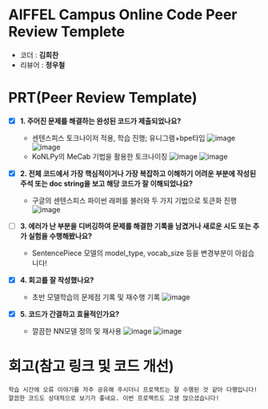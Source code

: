 # AIFFEL Campus Online Code Peer Review Templete
- 코더 : __김희찬__
- 리뷰어 : __정우철__


# PRT(Peer Review Template)
- [X]  **1. 주어진 문제를 해결하는 완성된 코드가 제출되었나요?**
    - 센텐스피스 토크나이저 적용, 학습 진행; 유니그램+bpe타입 
      ![image](https://github.com/user-attachments/assets/61f9f9c3-1a4f-436c-8577-30d33ce16da3)
      ![image](https://github.com/user-attachments/assets/b8ada097-5bef-4bb6-9507-4730ad77e616)
    - KoNLPy의 MeCab 기법을 활용한 토크나이징
      ![image](https://github.com/user-attachments/assets/acbdc469-72cb-4305-ae6a-f0e5c50b0efa)
      ![image](https://github.com/user-attachments/assets/f67df545-83eb-4b8e-ab2f-e0d9bb50aa39)


- [X]  **2. 전체 코드에서 가장 핵심적이거나 가장 복잡하고 이해하기 어려운 부분에 작성된 
주석 또는 doc string을 보고 해당 코드가 잘 이해되었나요?**
    - 구글의 센텐스피스 파이썬 래퍼를 불러와 두 가지 기법으로 토큰화 진행
      ![image](https://github.com/user-attachments/assets/5bf5f7b2-44a4-4863-be8c-e381dc2af378)

        
- [ ]  **3. 에러가 난 부분을 디버깅하여 문제를 해결한 기록을 남겼거나
새로운 시도 또는 추가 실험을 수행해봤나요?**
    - SentencePiece 모델의 model_type, vocab_size 등을 변경부분이 아쉽습니다!
        
- [X]  **4. 회고를 잘 작성했나요?**
    - 초반 모델학습의 문제점 기록 및 재수행 기록
    ![image](https://github.com/user-attachments/assets/19b1a07c-1dfd-43bc-b311-6c073b814d9c)

        
- [X]  **5. 코드가 간결하고 효율적인가요?**
    - 깔끔한 NN모델 정의 및 재사용
      ![image](https://github.com/user-attachments/assets/982472e9-fb00-44f1-818c-5b46cdb9c03b)
      ![image](https://github.com/user-attachments/assets/ff9046e6-5c9d-4eed-a39f-2dd9d015df7a)



# 회고(참고 링크 및 코드 개선)
```
학습 시간에 오류 이야기를 자주 공유해 주시더니 프로잭트는 잘 수행된 것 같아 다행입니다!
깔끔한 코드도 상대적으로 보기가 좋네요. 이번 프로젝트도 고생 많으셨습니다!
```
